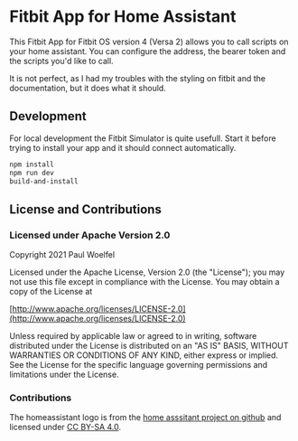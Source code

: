 # Fitbit App for Home Assistant

This Fitbit App for Fitbit OS version 4 (Versa 2) allows you to call scripts on your home assistant. You can configure the address, the bearer token and the scripts you'd like to call.

It is not perfect, as I had my troubles with the styling on fitbit and the documentation, but it does what it should.

## Development

For local development the Fitbit Simulator is quite usefull. Start it before trying to install your app and it should connect automatically.

```bash
npm install
npm run dev
build-and-install
```

## License and Contributions

### Licensed under Apache Version 2.0

Copyright 2021 Paul Woelfel

Licensed under the Apache License, Version 2.0 (the "License");
you may not use this file except in compliance with the License.
You may obtain a copy of the License at

[http://www.apache.org/licenses/LICENSE-2.0](http://www.apache.org/licenses/LICENSE-2.0)

Unless required by applicable law or agreed to in writing, software
distributed under the License is distributed on an "AS IS" BASIS,
WITHOUT WARRANTIES OR CONDITIONS OF ANY KIND, either express or implied.
See the License for the specific language governing permissions and
limitations under the License.

### Contributions

The homeassistant logo is from the [home asssitant project on github](https://github.com/home-assistant/assets/tree/master/logo) and licensed under [CC BY-SA 4.0](https://github.com/home-assistant/assets/blob/master/LICENSE.md).
